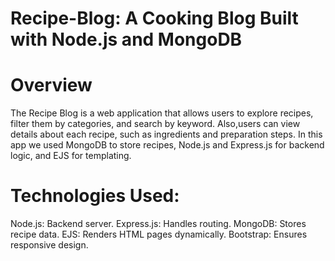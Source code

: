 # Recipe-Blog: A Cooking Blog Built with Node.js and MongoDB

# Overview
The Recipe Blog is a web application that allows users to explore recipes, filter them by categories, and search by keyword.
Also,users can view details about each recipe, such as ingredients and preparation steps.
In this app we used MongoDB to store recipes, Node.js and Express.js for backend logic, and EJS for templating.

# Technologies Used:
Node.js: Backend server.
Express.js: Handles routing.
MongoDB: Stores recipe data.
EJS: Renders HTML pages dynamically.
Bootstrap: Ensures responsive design.







